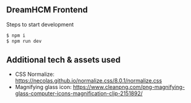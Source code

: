 ## DreamHCM Frontend

Steps to start development

```bash
$ npm i
$ npm run dev
```

## Additional tech & assets used
- CSS Normalize: https://necolas.github.io/normalize.css/8.0.1/normalize.css
- Magnifying glass icon: https://www.cleanpng.com/png-magnifying-glass-computer-icons-magnification-clip-2151892/